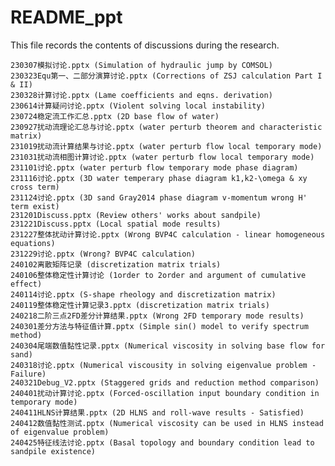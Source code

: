 # README_ppt

This file records the contents of discussions during the research.


    230307模拟讨论.pptx (Simulation of hydraulic jump by COMSOL)
    230323Equ第一、二部分演算讨论.pptx (Corrections of ZSJ calculation Part I & II)
    230328计算讨论.pptx (Lame coefficients and eqns. derivation)
    230614计算疑问讨论.pptx (Violent solving local instability)
    230724稳定流工作汇总.pptx (2D base flow of water)
    230927扰动流理论汇总与讨论.pptx (water perturb theorem and characteristic matrix)
    231019扰动流计算结果与讨论.pptx (water perturb flow local temporary mode)
    231031扰动流相图计算讨论.pptx (water perturb flow local temporary mode)
    231101讨论.pptx (water perturb flow temporary mode phase diagram)
    231116讨论.pptx (3D water temperary phase diagram k1,k2-\omega & xy cross term)
    231124讨论.pptx (3D sand Gray2014 phase diagram v-momentum wrong H' term exist)
    231201Discuss.pptx (Review others' works about sandpile)
    231221Discuss.pptx (Local spatial mode results)
    231227整体扰动计算讨论.pptx (Wrong BVP4C calculation - linear homogeneous equations)
    231229讨论.pptx (Wrong? BVP4C calculation)
    240102离散矩阵记录 (discretization matrix trials)
    240106整体稳定性计算讨论 (1order to 2order and argument of cumulative effect)
    240114讨论.pptx (S-shape rheology and discretization matrix)
    240119整体稳定性计算记录3.pptx (discretization matrix trials)
    240218二阶三点2FD差分计算结果.pptx (Wrong 2FD temporary mode results)
    240301差分方法与特征值计算.pptx (Simple sin() model to verify spectrum method)
    240304尾端数值黏性记录.pptx (Numerical viscosity in solving base flow for sand)
    240318讨论.pptx (Numerical viscousity in solving eigenvalue problem - Failure)
    240321Debug_V2.pptx (Staggered grids and reduction method comparison)
    240401扰动计算讨论.pptx (Forced-oscillation input boundary condition in temporary mode)
    240411HLNS计算结果.pptx (2D HLNS and roll-wave results - Satisfied)
    240412数值黏性测试.pptx (Numerical viscosity can be used in HLNS instead of eigenvalue problem)
    240425特征线法讨论.pptx (Basal topology and boundary condition lead to sandpile existence)
    

